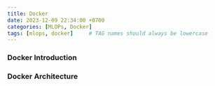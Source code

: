```yaml
---
title: Docker
date: 2023-12-09 22:34:00 +0700
categories: [MLOPs, Docker]
tags: [mlops, docker]     # TAG names should always be lowercase
---
```


### Docker Introduction

### Docker Architecture